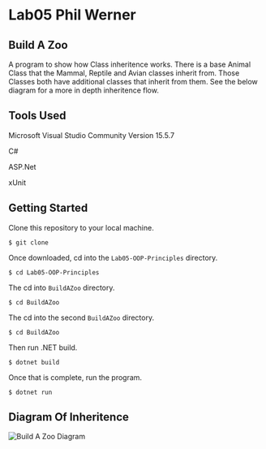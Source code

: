 # Lab05 Phil Werner

## Build A Zoo
A program to show how Class inheritence works. There is a base Animal
Class that the Mammal, Reptile and Avian classes inherit from. Those
Classes both have additional classes that inherit from them. See the below
diagram for a more in depth inheritence flow.

## Tools Used
Microsoft Visual Studio Community Version 15.5.7

C#

ASP.Net

xUnit

## Getting Started

Clone this repository to your local machine.
```
$ git clone 
```
Once downloaded, cd into the ```Lab05-OOP-Principles``` directory.
```
$ cd Lab05-OOP-Principles
```
The cd into ```BuildAZoo``` directory.
```
$ cd BuildAZoo
```
The cd into the second ```BuildAZoo``` directory.
```
$ cd BuildAZoo
```
Then run .NET build.
```
$ dotnet build
```
Once that is complete, run the program.
```
$ dotnet run
```

## Diagram Of Inheritence

![Build A Zoo Diagram](https://github.com/philipwerner/Lab05-OOP-Principles/blob/lab05-phil/OOP_Examples/BuildAZoo.jpg)